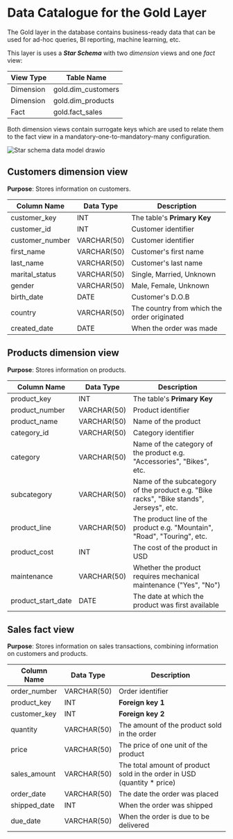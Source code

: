 # Data Catalogue for the Gold Layer

The Gold layer in the database contains business-ready data that can be used for ad-hoc queries, BI reporting, machine learning, etc.

This layer is uses a **_Star Schema_** with two _dimension_ views and one _fact_ view:

|View Type|Table Name  |
|--|--|
| Dimension |gold.dim_customers  |
| Dimension |gold.dim_products
| Fact | gold.fact_sales

Both dimension views contain surrogate keys which are used to relate them to the fact view in a mandatory-one-to-mandatory-many configuration.

![Star schema data model drawio](https://github.com/user-attachments/assets/5344f0fc-54e2-451c-95cc-4751ed7194ff)


## Customers dimension view

**Purpose**: Stores information on customers.

| Column Name |Data Type | Description|
|--|--|--|
| customer_key | INT | The table's **Primary Key**
| customer_id | INT | Customer identifier
| customer_number | VARCHAR(50) | Customer identifier
| first_name | VARCHAR(50) | Customer's first name
| last_name | VARCHAR(50) | Customer's last name
| marital_status | VARCHAR(50) | Single, Married, Unknown 
| gender | VARCHAR(50) | Male, Female, Unknown
| birth_date | DATE | Customer's D.O.B
| country | VARCHAR(50) | The country from which the order originated
| created_date | DATE | When the order was made

## Products dimension view

**Purpose**: Stores information on products.

| Column Name |Data Type | Description|
|--|--|--|
| product_key | INT | The table's **Primary Key**
| product_number | VARCHAR(50) | Product identifier
| product_name | VARCHAR(50) | Name of the product
| category_id | VARCHAR(50) | Category identifier
| category | VARCHAR(50) | Name of the category of the product e.g. "Accessories", "Bikes", etc.
| subcategory | VARCHAR(50) | Name of the subcategory of the product e.g. "Bike racks", "Bike stands", Jerseys", etc.
| product_line | VARCHAR(50) | The product line of the product e.g. "Mountain", "Road", "Touring", etc.
| product_cost | INT | The cost of the product in USD
| maintenance | VARCHAR(50) | Whether the product requires mechanical maintenance ("Yes", "No")
| product_start_date | DATE | The date at which the product was first available

## Sales fact view

**Purpose**: Stores information on sales transactions, combining information on customers and products.

| Column Name |Data Type | Description|
|--|--|--|
| order_number | VARCHAR(50) | Order identifier
| product_key | INT | **Foreign key 1**
| customer_key | INT | **Foreign key 2**
| quantity | VARCHAR(50) | The amount of the product sold in the order
| price | VARCHAR(50) | The price of one unit of the product
| sales_amount | VARCHAR(50) | The total amount of product sold in the order in USD (quantity * price)
| order_date | VARCHAR(50) | The date the order was placed
| shipped_date | INT | When the order was shipped
| due_date | VARCHAR(50) | When the order is due to be delivered

